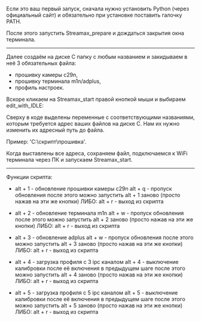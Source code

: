 Если это ваш первый запуск, сначала нужно установить Python (через официальный сайт) и обязательно при установке поставить галочку PATH.
 
После этого запустить Streamax_prepare и дождаться закрытия окна терминала.
_________________________________________
 
Далее создаём на диске C папку с любым названием и закидываем в неё 3 обязательных файла: 

- прошивку камеры c29n, 
- прошивку терминала m1n/adplus,
- профиль настроек.
 
Вскоре кликаем на Streamax_start правой кнопкой мыши и выбираем edit_with_IDLE:
 
Сверху в коде выделены переменные с соответствующими названиями, которым требуется адрес ваших файлов на диске C. Нам их нужно изменить их адресный путь до файла. 
 
Пример: ‪'C:\\скрипт\\прошивка'.
 
Когда выставлены все адреса, сохраняем файл, подключаемся к WiFi терминала через ПК и запускаем Streamax_start.
 
_________________________________________
 
Функции скрипта:
 
- alt + 1 - обновление прошивки камеры c29n
    alt + q - пропуск обновления
       после этого можно запустить alt + 1 заново (просто нажав на эти же кнопки)
      ЛИБО:
         alt + r - выход из скрипта
 
- alt + 2 - обновление терминала m1n
    alt + w - пропуск обновления
        после этого можно запустить alt + 2 заново (просто нажав на эти же кнопки)
      ЛИБО:
         alt + r - выход из скрипта
 
- alt + 3 - обновление adplus
    alt + w - пропуск обновления
        после этого можно запустить alt + 3 заново (просто нажав на эти же кнопки)
      ЛИБО:
         alt + r - выход из скрипта

- alt + 4 - загрузка профиля с 3 ipc каналом
    alt + 4 - выключение калибровки после её включения в предыдущем шаге
        после этого можно запустить alt + 4 заново (просто нажав на эти же кнопки)
      ЛИБО:
         alt + r - выход из скрипта
 
- alt + 5 - загрузка профиля с 5 ipc каналом
    alt + 5 - выключение калибровки после её включения в предыдущем шаге
        после этого можно запустить alt + 5 заново (просто нажав на эти же кнопки)
      ЛИБО:
         alt + r - выход из скрипта
